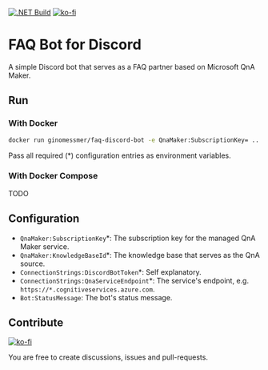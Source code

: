 [![.NET Build](https://github.com/ginomessmer/faq-discord-bot/actions/workflows/dotnet.yml/badge.svg)](https://github.com/ginomessmer/faq-discord-bot/actions/workflows/dotnet.yml)
[![ko-fi](https://img.shields.io/badge/%E2%98%95-buy%20me%20a%20coffee-orange)](https://ko-fi.com/P5P72WHKK)

# FAQ Bot for Discord
A simple Discord bot that serves as a FAQ partner based on Microsoft QnA Maker.

## Run
### With Docker
```sh
docker run ginomessmer/faq-discord-bot -e QnaMaker:SubscriptionKey= ...
```

Pass all required (*) configuration entries as environment variables. 

### With Docker Compose
TODO

## Configuration
- `QnaMaker:SubscriptionKey`*: The subscription key for the managed QnA Maker service.
- `QnaMaker:KnowledgeBaseId`*: The knowledge base that serves as the QnA source.
- `ConnectionStrings:DiscordBotToken`*: Self explanatory.
- `ConnectionStrings:QnaServiceEndpoint`*: The service's endpoint, e.g. `https://*.cognitiveservices.azure.com`.
- `Bot:StatusMessage`: The bot's status message.

## Contribute
[![ko-fi](https://ko-fi.com/img/githubbutton_sm.svg)](https://ko-fi.com/P5P72WHKK)

You are free to create discussions, issues and pull-requests. 